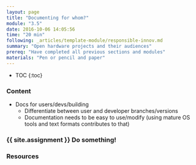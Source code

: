 ```yaml
---
layout: page
title: "Documenting for whom?"
module: "3.5"
date: 2016-10-06 14:05:56
time: "20 min"
following: _articles/template-module/responsible-innov.md
summary: "Open hardware projects and their audiences"
prereq: "Have completed all previous sections and modules"
materials: "Pen or pencil and paper"
---
```

* TOC
{:toc}

### Content

- Docs for users/devs/building
  - Differentiate between user and developer branches/versions
  - Documentation needs to be easy to use/modify (using mature OS tools and text formats contributes to that)

### {{ site.assignment }} Do something!

### Resources
